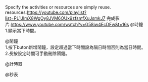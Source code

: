 Specify the activities or resources are  simply reuse.    
resources:https://youtube.com/playlist?list=PL1JImX8WgOy8JVM6OUx9zfsmfXuJsmkJ7
完成影片:https://www.youtube.com/watch?v=G58iw4EcDFw&t=16s
@時鐘    
1.顯示當下時間。    
    
@鬧鐘    
1.按下buton新增鬧鐘，設定超過當下時間設為隔日時間否則為當日時間。    
2.長按設定時間可手動刪除鬧鐘。   
    
@計時器    
    
@秒表        
